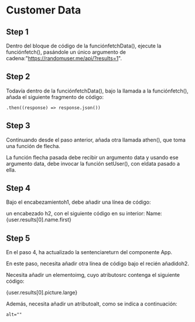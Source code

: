 # Customer Data

## Step 1

Dentro del bloque de código de la funciónfetchData(), ejecute la funciónfetch(), pasándole un único argumento de cadena:"https://randomuser.me/api/?results=1".

## Step 2

Todavía dentro de la funciónfetchData(), bajo la llamada a la funciónfetch(), añada el siguiente fragmento de código:

    .then((response) => response.json())

## Step 3

Continuando desde el paso anterior, añada otra llamada athen(), que toma una función de flecha.

La función flecha pasada debe recibir un argumento data y usando ese argumento data, debe invocar la función setUser(), con eldata pasado a ella.

## Step 4

Bajo el encabezamientoh1, debe añadir una línea de código:

un encabezado h2, con el siguiente código en su interior: Name:{user.results[0].name.first}

## Step 5

En el paso 4, ha actualizado la sentenciareturn del componente App.

En este paso, necesita añadir otra línea de código bajo el recién añadidoh2.

Necesita añadir un elementoimg, cuyo atributosrc contenga el siguiente código:

{user.results[0].picture.large}

Además, necesita añadir un atributoalt, como se indica a continuación:

    alt=""

